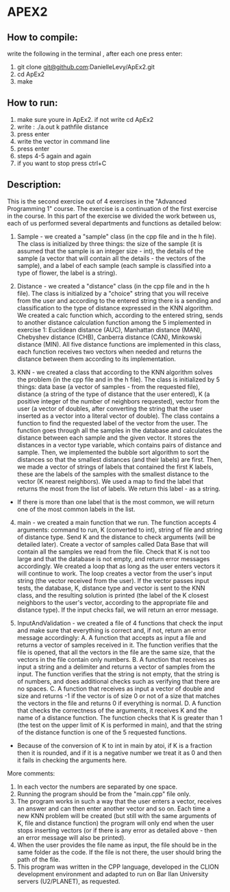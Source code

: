 # APEX2

## How to compile:
write the following in the terminal , after each one press enter:

1. git clone git@github.com:DanielleLevy/ApEx2.git
2. cd ApEx2
3. make

## How to run:
1. make sure youre in ApEx2. if not write cd ApEx2
2. write :
./a.out k pathfile distance
3. press enter
4. write the vector in command line
5. press enter
6. steps 4-5 again and again 
7. if you want to stop press ctrl+C


## Description:
This is the second exercise out of 4 exercises in the "Advanced Programming 1" course. The exercise is a continuation of the first exercise in the course. In this part of the exercise we divided the work between us, each of us performed several departments and functions as detailed below:

1. Sample - we created a "sample" class (in the cpp file and in the h file). The class is initialized by three things: the size of the sample (it is assumed that the sample is an integer size - int), the details of the sample (a vector that will contain all the details - the vectors of the sample), and a label of each sample (each sample is classified into a type of flower, the label is a string).

2. Distance - we created a "distance" class (in the cpp file and in the h file). The class is initialized by a "choice" string that you will receive from the user and according to the entered string there is a sending and classification to the type of distance expressed in the KNN algorithm. We created a calc function which, according to the entered string, sends to another distance calculation function among the 5 implemented in exercise 1: Euclidean distance (AUC), Manhattan distance (MAN), Chebyshev distance (CHB), Canberra distance (CAN), Minkowski distance (MIN).
All five distance functions are implemented in this class, each function receives two vectors when needed and returns the distance between them according to its implementation.

3. KNN - we created a class that according to the KNN algorithm solves the problem (in the cpp file and in the h file). The class is initialized by 5 things: data base (a vector of samples - from the requested file), distance (a string of the type of distance that the user entered), K (a positive integer of the number of neighbors requested), vector from the user (a vector of doubles, after converting the string that the user inserted as a vector into a literal vector of double).
The class contains a function to find the requested label of the vector from the user. The function goes through all the samples in the database and calculates the distance between each sample and the given vector. It stores the distances in a vector type variable, which contains pairs of distance and sample. Then, we implemented the bubble sort algorithm to sort the distances so that the smallest distances (and their labels) are first. Then, we made a vector of strings of labels that contained the first K labels, these are the labels of the samples with the smallest distance to the vector (K nearest neighbors). We used a map to find the label that returns the most from the list of labels. We return this label - as a string.
* If there is more than one label that is the most common, we will return one of the most common labels in the list.

4. main - we created a main function that we run. The function accepts 4 arguments: command to run, K (converted to int), string of file and string of distance type. Send K and the distance to check arguments (will be detailed later). Create a vector of samples called Data Base that will contain all the samples we read from the file. Check that K is not too large and that the database is not empty, and return error messages accordingly. We created a loop that as long as the user enters vectors it will continue to work. The loop creates a vector from the user's input string (the vector received from the user). If the vector passes input tests, the database, K, distance type and vector is sent to the KNN class, and the resulting solution is printed (the label of the K closest neighbors to the user's vector, according to the appropriate file and distance type). If the input checks fail, we will return an error message.

5. InputAndValidation - we created a file of 4 functions that check the input and make sure that everything is correct and, if not, return an error message accordingly:
A. A function that accepts as input a file and returns a vector of samples received in it. The function verifies that the file is opened, that all the vectors in the file are the same size, that the vectors in the file contain only numbers.
B. A function that receives as input a string and a delimiter and returns a vector of samples from the input. The function verifies that the string is not empty, that the string is of numbers, and does additional checks such as verifying that there are no spaces.
C. A function that receives as input a vector of double and size and returns -1 if the vector is of size 0 or not of a size that matches the vectors in the file and returns 0 if everything is normal.
D. A function that checks the correctness of the arguments, it receives K and the name of a distance function. The function checks that K is greater than 1 (the test on the upper limit of K is performed in main), and that the string of the distance function is one of the 5 requested functions.
* Because of the conversion of K to int in main by atoi, if K is a fraction then it is rounded, and if it is a negative number we treat it as 0 and then it fails in checking the arguments here.

More comments:
1. In each vector the numbers are separated by one space.
2. Running the program should be from the "main.cpp" file only.
3. The program works in such a way that the user enters a vector, receives an answer and can then enter another vector and so on. Each time a new KNN problem will be created (but still with the same arguments of K, file and distance function) the program will only end when the user stops inserting vectors (or if there is any error as detailed above - then an error message will also be printed).
4. When the user provides the file name as input, the file should be in the same folder as the code. If the file is not there, the user should bring the path of the file.
5. This program was written in the CPP language, developed in the CLION development environment and adapted to run on Bar Ilan University servers (U2/PLANET), as requested.
